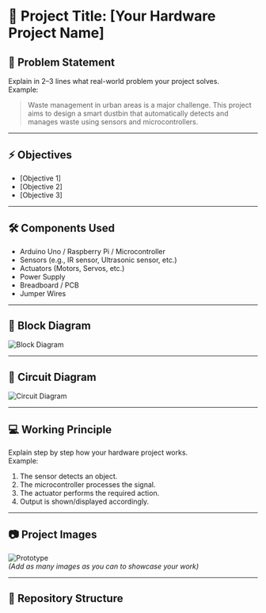 # 🚀 Project Title: [Your Hardware Project Name]

## 📌 Problem Statement
Explain in 2–3 lines what real-world problem your project solves.  
Example:  
> Waste management in urban areas is a major challenge. This project aims to design a smart dustbin that automatically detects and manages waste using sensors and microcontrollers.

---

## ⚡ Objectives
- [Objective 1]
- [Objective 2]
- [Objective 3]

---

## 🛠️ Components Used
- Arduino Uno / Raspberry Pi / Microcontroller  
- Sensors (e.g., IR sensor, Ultrasonic sensor, etc.)  
- Actuators (Motors, Servos, etc.)  
- Power Supply  
- Breadboard / PCB  
- Jumper Wires  

---

## 📐 Block Diagram
![Block Diagram](Images/BlockDiagram.png)

---

## 🔌 Circuit Diagram
![Circuit Diagram](Images/Circuit.png)

---

## 💻 Working Principle
Explain step by step how your hardware project works.  
Example:  
1. The sensor detects an object.  
2. The microcontroller processes the signal.  
3. The actuator performs the required action.  
4. Output is shown/displayed accordingly.  

---

## 📷 Project Images
![Prototype](Images/Prototype.jpg)  
*(Add as many images as you can to showcase your work)*  

---

## 📂 Repository Structure
